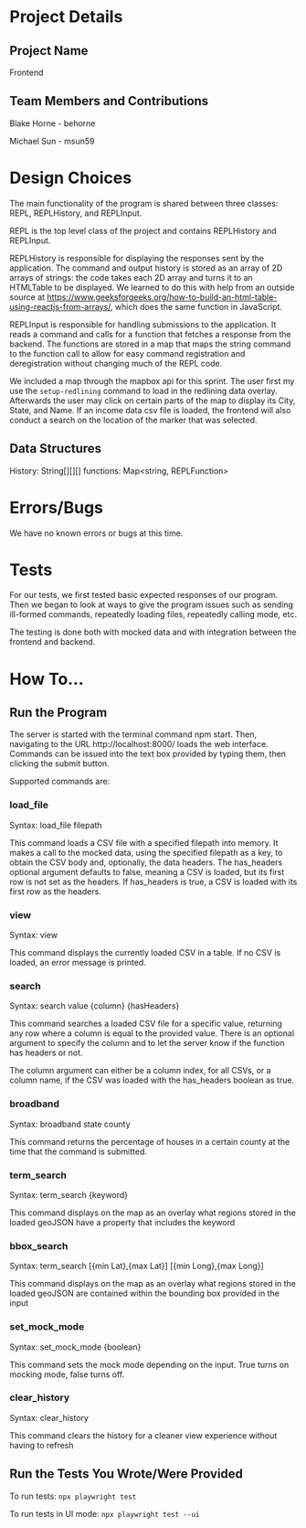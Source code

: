 # Project Details

## Project Name

Frontend

## Team Members and Contributions

Blake Horne - behorne

Michael Sun - msun59

# Design Choices

The main functionality of the program is shared between three classes: REPL, REPLHistory, and REPLInput.

REPL is the top level class of the project and contains REPLHistory and REPLInput.

REPLHistory is responsible for displaying the responses sent by the application. The command and output history is stored as an array of 2D arrays of strings: the code takes each 2D array and turns it to an HTMLTable to be displayed. We learned to do this with help from an outside source at https://www.geeksforgeeks.org/how-to-build-an-html-table-using-reactjs-from-arrays/, which does the same function in JavaScript.

REPLInput is responsible for handling submissions to the application. It reads a command and calls for a function that fetches a response from the backend. The functions are stored in a map that maps the string command to the function call to allow for easy command registration and deregistration without changing much of the REPL code.

We included a map through the mapbox api for this sprint. The user first my use the `setup-redlining` command to load in the redlining data overlay. Afterwards the user may click on certain parts of the map to display its City, State, and Name. If an income data csv file is loaded, the frontend will also conduct a search on the location of the marker that was selected.

## Data Structures

History: String[][][]
functions: Map<string, REPLFunction>

# Errors/Bugs

We have no known errors or bugs at this time.

# Tests

For our tests, we first tested basic expected responses of our program. Then we began to look at ways to give the program issues such as sending ill-formed commands, repeatedly loading files, repeatedly calling mode, etc.

The testing is done both with mocked data and with integration between the frontend and backend.

# How To…

## Run the Program

The server is started with the terminal command npm start. Then, navigating to the URL http://localhost:8000/ loads the web interface. Commands can be issued into the text box provided by typing them, then clicking the submit button.

Supported commands are:

### load_file

Syntax: load_file filepath

This command loads a CSV file with a specified filepath into memory. It makes a call to the mocked data, using the specified filepath as a key, to obtain the CSV body and, optionally, the data headers. The has_headers optional argument defaults to false, meaning a CSV is loaded, but its first row is not set as the headers. If has_headers is true, a CSV is loaded with its first row as the headers.

### view

Syntax: view

This command displays the currently loaded CSV in a table. If no CSV is loaded, an error message is printed.

### search

Syntax: search value {column} {hasHeaders}

This command searches a loaded CSV file for a specific value, returning any row where a column is equal to the provided value.
There is an optional argument to specify the column and to let the server know if the function has headers or not.

The column argument can either be a column index, for all CSVs, or a column name, if the CSV was loaded with the has_headers boolean as true.

### broadband

Syntax: broadband state county

This command returns the percentage of houses in a certain county at the time that the command is submitted.

### term_search

Syntax: term_search {keyword}

This command displays on the map as an overlay what regions stored in the loaded geoJSON have a property that includes the keyword

### bbox_search

Syntax: term_search [{min Lat},{max Lat}] [{min Long},{max Long}]

This command displays on the map as an overlay what regions stored in the loaded geoJSON are contained within the bounding box provided in the input

### set_mock_mode

Syntax: set_mock_mode {boolean}

This command sets the mock mode depending on the input. True turns on mocking mode, false turns off.

### clear_history

Syntax: clear_history

This command clears the history for a cleaner view experience without having to refresh

## Run the Tests You Wrote/Were Provided

To run tests: `npx playwright test`

To run tests in UI mode: `npx playwright test --ui`
